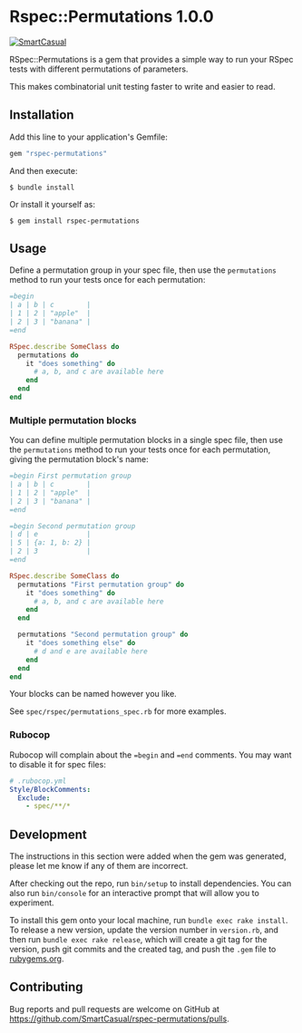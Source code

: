 # Rspec::Permutations 1.0.0

[![SmartCasual](https://circleci.com/gh/SmartCasual/rspec-permutations.svg?style=svg)](https://app.circleci.com/pipelines/github/SmartCasual/rspec-permutations)

RSpec::Permutations is a gem that provides a simple way to run your RSpec tests with different permutations of parameters.

This makes combinatorial unit testing faster to write and easier to read.

## Installation

Add this line to your application's Gemfile:

```ruby
gem "rspec-permutations"
```

And then execute:

    $ bundle install

Or install it yourself as:

    $ gem install rspec-permutations

## Usage

Define a permutation group in your spec file, then use the `permutations` method to run your tests once for each permutation:

```ruby
=begin
| a | b | c        |
| 1 | 2 | "apple"  |
| 2 | 3 | "banana" |
=end

RSpec.describe SomeClass do
  permutations do
    it "does something" do
      # a, b, and c are available here
    end
  end
end
```

### Multiple permutation blocks

You can define multiple permutation blocks in a single spec file, then use the `permutations` method to run your tests once for each permutation, giving the permutation block's name:

```ruby
=begin First permutation group
| a | b | c        |
| 1 | 2 | "apple"  |
| 2 | 3 | "banana" |
=end

=begin Second permutation group
| d | e            |
| 5 | {a: 1, b: 2} |
| 2 | 3            |
=end

RSpec.describe SomeClass do
  permutations "First permutation group" do
    it "does something" do
      # a, b, and c are available here
    end
  end

  permutations "Second permutation group" do
    it "does something else" do
      # d and e are available here
    end
  end
end
```

Your blocks can be named however you like.

See `spec/rspec/permutations_spec.rb` for more examples.

### Rubocop

Rubocop will complain about the `=begin` and `=end` comments. You may want to disable it for spec files:

```yaml
# .rubocop.yml
Style/BlockComments:
  Exclude:
    - spec/**/*
```

## Development

The instructions in this section were added when the gem was generated, please let me know if any of them are incorrect.

After checking out the repo, run `bin/setup` to install dependencies. You can also run `bin/console` for an interactive prompt that will allow you to experiment.

To install this gem onto your local machine, run `bundle exec rake install`. To release a new version, update the version number in `version.rb`, and then run `bundle exec rake release`, which will create a git tag for the version, push git commits and the created tag, and push the `.gem` file to [rubygems.org](https://rubygems.org).

## Contributing

Bug reports and pull requests are welcome on GitHub at https://github.com/SmartCasual/rspec-permutations/pulls.
